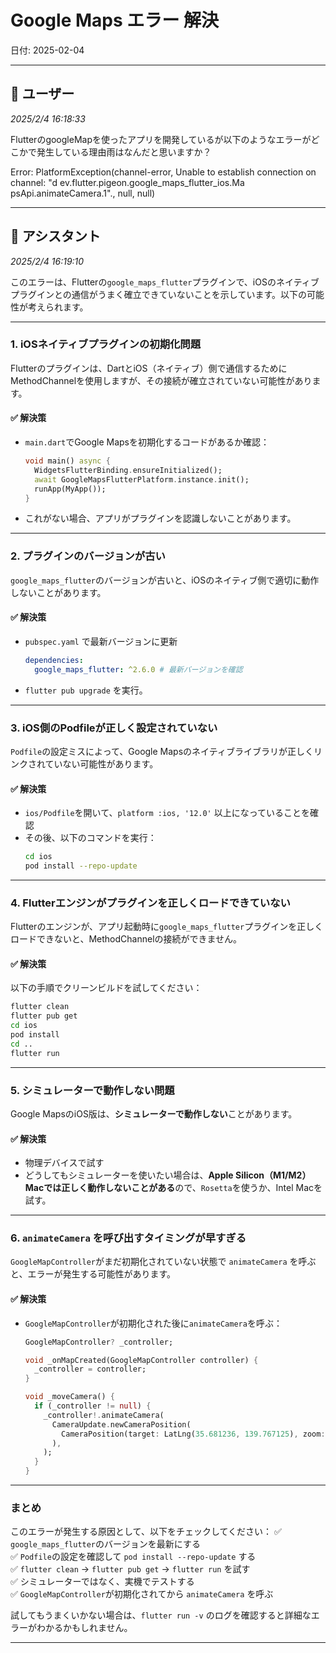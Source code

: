# Google Maps エラー 解決

日付: 2025-02-04

---

## 👤 ユーザー
*2025/2/4 16:18:33*

FlutterのgoogleMapを使ったアプリを開発しているが以下のようなエラーがどこかで発生している理由雨はなんだと思いますか？

Error: PlatformException(channel-error,
Unable to establish connection on channel: "d ev.flutter.pigeon.google_maps_flutter_ios.Ma psApi.animateCamera.1"., null, null)

---

## 🤖 アシスタント
*2025/2/4 16:19:10*

このエラーは、Flutterの`google_maps_flutter`プラグインで、iOSのネイティブプラグインとの通信がうまく確立できていないことを示しています。以下の可能性が考えられます。

---

### 1. **iOSネイティブプラグインの初期化問題**
Flutterのプラグインは、DartとiOS（ネイティブ）側で通信するためにMethodChannelを使用しますが、その接続が確立されていない可能性があります。

#### ✅ **解決策**
- `main.dart`でGoogle Mapsを初期化するコードがあるか確認：
  ```dart
  void main() async {
    WidgetsFlutterBinding.ensureInitialized();
    await GoogleMapsFlutterPlatform.instance.init();
    runApp(MyApp());
  }
  ```
- これがない場合、アプリがプラグインを認識しないことがあります。

---

### 2. **プラグインのバージョンが古い**
`google_maps_flutter`のバージョンが古いと、iOSのネイティブ側で適切に動作しないことがあります。

#### ✅ **解決策**
- `pubspec.yaml` で最新バージョンに更新
  ```yaml
  dependencies:
    google_maps_flutter: ^2.6.0 # 最新バージョンを確認
  ```
- `flutter pub upgrade` を実行。

---

### 3. **iOS側のPodfileが正しく設定されていない**
`Podfile`の設定ミスによって、Google Mapsのネイティブライブラリが正しくリンクされていない可能性があります。

#### ✅ **解決策**
- `ios/Podfile`を開いて、`platform :ios, '12.0'` 以上になっていることを確認
- その後、以下のコマンドを実行：
  ```sh
  cd ios
  pod install --repo-update
  ```

---

### 4. **Flutterエンジンがプラグインを正しくロードできていない**
Flutterのエンジンが、アプリ起動時に`google_maps_flutter`プラグインを正しくロードできないと、MethodChannelの接続ができません。

#### ✅ **解決策**
以下の手順でクリーンビルドを試してください：
```sh
flutter clean
flutter pub get
cd ios
pod install
cd ..
flutter run
```

---

### 5. **シミュレーターで動作しない問題**
Google MapsのiOS版は、**シミュレーターで動作しない**ことがあります。

#### ✅ **解決策**
- 物理デバイスで試す
- どうしてもシミュレーターを使いたい場合は、**Apple Silicon（M1/M2）Macでは正しく動作しないことがある**ので、`Rosetta`を使うか、Intel Macを試す。

---

### 6. **`animateCamera` を呼び出すタイミングが早すぎる**
`GoogleMapController`がまだ初期化されていない状態で `animateCamera` を呼ぶと、エラーが発生する可能性があります。

#### ✅ **解決策**
- `GoogleMapController`が初期化された後に`animateCamera`を呼ぶ：
  ```dart
  GoogleMapController? _controller;

  void _onMapCreated(GoogleMapController controller) {
    _controller = controller;
  }

  void _moveCamera() {
    if (_controller != null) {
      _controller!.animateCamera(
        CameraUpdate.newCameraPosition(
          CameraPosition(target: LatLng(35.681236, 139.767125), zoom: 15),
        ),
      );
    }
  }
  ```

---

### **まとめ**
このエラーが発生する原因として、以下をチェックしてください：
✅ `google_maps_flutter`のバージョンを最新にする  
✅ `Podfile`の設定を確認して `pod install --repo-update` する  
✅ `flutter clean` → `flutter pub get` → `flutter run` を試す  
✅ シミュレーターではなく、実機でテストする  
✅ `GoogleMapController`が初期化されてから `animateCamera` を呼ぶ  

試してもうまくいかない場合は、`flutter run -v` のログを確認すると詳細なエラーがわかるかもしれません。

---
